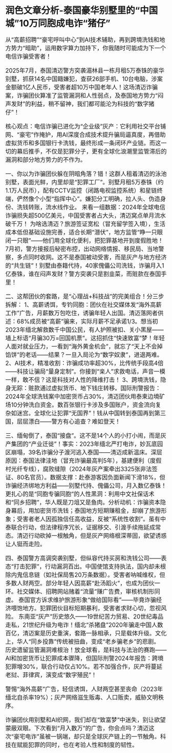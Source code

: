 # 润色文章分析-泰国豪华别墅里的“中国城”10万同胞成电诈“猪仔”
<div style="font-size:18px;">

从“高薪招聘”“豪宅呼叫中心”到AI技术辅助，再到跨境洗钱和地方势力“暗助”，运用数字算力加持下，你我随时可能成为下一个电信诈骗受害者！

2025年7月，泰国清迈警方突袭湄林县一栋月租5万泰铢的豪华别墅，抓获14名中国籍嫌犯，查获26部手机、10台电脑，涉案金额破1亿人民币，受害者超10万中国老年人！这场清迈诈骗案，诈骗团伙算准了监管漏洞和人性弱点，及泰国地方势力“闷声发财”的利益，稍不留神，我们都可能沦为科技的“数字猪仔”！

核心观点：电信诈骗已进化为“企业级”灰产：它利用社交平台铺网、“豪宅”作掩护，用AI深度合成技术提升骗局逼真度，再借助虚拟货币和多国银行卡洗钱，最终形成一条闭环产业链。而这一切的幕后推手，不仅是犯罪分子，更有全球化浪潮里监管滞后的漏洞和部分地方势力的不作为。

一、你以为诈骗团伙躲在阴暗角落？错！这群人租着清迈的泳池别墅，表面光鲜，内里却是“犯罪工厂”。别墅月租5万泰铢（约1.1万人民币），配有CCTV监控（闭路电视监控系统）和星链终端，俨然像个小型“指挥中心”。嫌犯分工明确，拉人头、伪造身份、洗钱转账，流水线作业。
来看一组数据：2024年全球电信诈骗损失超500亿美元，中国受害者占大头，清迈窝点单月流水破千万！
为啥选清迈？旅游签证宽松（冒充留学签入境），生活成本低但基础设施完善，适合长期“潜伏”，地方监管“睁一只眼闭一只眼”——他们用全球化便利，把犯罪基地开到度假胜地！
7月初，警方接报后秘密布控，出动网络情报、移民局、当地警察，多点同时收网。这不是泰国被动受害，而是灰产与地方经济的“共生链”！别墅由泰籍代持，40家傀儡公司洗钱，诈骗月入1亿泰铢，谁在闷声发财？警方突袭只是割韭菜，而赃款在泰国手里！

二、这帮团伙的套路，是“心理战+科技战”的完美组合！分三步拆解：
1、高薪诱饵，专钓同胞：团伙在社交媒体发“海外高薪工作”广告，月薪数万包吃住，诱骗年轻人出国。清迈落网者供述：68%成员被“高薪”骗来，实际月薪不足承诺1/3。想当初2023年缅北解救数千中国公民，有人护照被扣、关小黑屋——墙上标语“月骗30万=回国机票”。这招抓住“快速致富”梦！年轻人面对就业压力，一看到“海外黄金机会”，就忘了“天上不会掉馅饼”的老话——结果？一旦入局沦为“数字奴隶”，进退两难。
2、AI技术，精准收割：诈骗成功率超30%，比传统手段高4倍——科技让骗局“量身定制”。你接到“亲人”求救电话，声音一模一样，敢不信？这是科技对人性的降维打击！
3、跨境洗钱，隐身无踪：赃款通过虚拟货币、地下钱庄转移。国际刑警报告：2024年全球洗钱案中加密货币占30%，清迈团伙用泰柬边境矿场10分钟洗白资金。数百张银行卡涉及多国账户，资金流向复杂如迷宫。全球化让犯罪“无国界”！钱从中国转到泰国再到第三国，层层漂白——警方有心追查？难如登天！

三、缅甸倒了，泰国“接盘”。这不是14个人的小打小闹，而是灰产集团的“产业迁徙”！事实：2023年缅北严打电诈，妙瓦底园区崩塌，39名诈骗分子渡河逃入泰国——清迈成新温床。深层原因：泰国法律洼地（冒充诈骗最高判5年），基建便利（度假村光纤专线），腐败缝隙（2024年灰产案牵出3325张非法签证、80名官员）。数据支撑：赴泰游客因负面新闻下滑18%，但诈骗经济绑地方利益——别墅代持、傀儡公司，月入数亿泰铢！更扎心的是“同胞专骗同胞”的人性黑洞：利用中文社保话术和“同乡招聘”，华人既是刀俎又是鱼肉。分析动机：诈骗资本隐身幕后，用加密货币洗钱；泰国地方短期赚租金，却崩了旅游形象；受害者老人因孤独信任高收益，反被“系统性收割”。虽有中泰联合行动，但法律程序冗长，证据移交、引渡手续拖延成常态。清迈行动砍掉一根触角，但是灰产网络根深蒂固，欲望诱惑让人铤而走险。

四、泰国警方高调突袭别墅，但纵容代持买房和洗钱公司——表态“打击犯罪”，行动漏洞百出。中国使馆支持执法，国内却未根除内鬼信息链（如社保局售20万条数据）。受害者呐喊维权，但多数人财两空。部分年轻人因高薪“赴汤蹈火”，也成为团伙一环。社交媒体、招聘网站赌着“流量”赚广告费，审核机制形同虚。
泰国官方诉求维护旅游形象“做给国际看”——毕竟诈骗经济喂饱地方。犯罪团伙目标短期暴利，受害者求财心切，忽视风险。
东南亚“灰产”历史悠久——19世纪苦力贸易、20世纪毒品走私，21世纪升级为电诈！缅北“杀猪盘”2020年骗走中国人数百亿，清迈案是历史重演，套路一脉相承，只是载体升级。文化上，华人“同乡投靠”传统被扭曲，变成“老乡骗老乡”的悲剧。
历史遗留监管漏洞难根治！放全球看，是科技与法治的赛跑——AI和加密货币让犯罪成本骤降，但国际刑警2024年报告：跨境犯罪增30%，联合行动仅占10%。若不加强合作，灰产将蔓延老挝、菲律宾，演变成“数字殖民”！

警惕“海外高薪”广告，轻信诱饵，人财两空甚至丧命（2023年缅北自杀率19%）；灰产网络滋生贩毒、人口贩卖，威胁文明秩序。

诈骗团伙用别墅和AI织网，我们却在“致富梦”中迷失，别让欲望蒙蔽双眼。下次看到“月入数万”的广告，你会点吗？清迈这次“豪宅电诈”虽被一锅端，却只是全球灰产链上的一节触角。科技在赋能犯罪的同时，也在考验人性和制度的韧性。
</div>